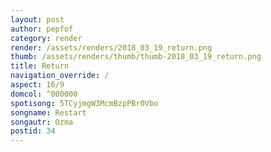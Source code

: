 ```yaml
---
layout: post
author: pepfof
category: render
render: /assets/renders/2018_03_19_return.png
thumb: /assets/renders/thumb/thumb-2018_03_19_return.png
title: Return
navigation_override: /
aspect: 16/9
domcol: ^000000
spotisong: 5TCyjmgW3McmBzpPBr0Vbo
songname: Restart
songautr: Ozma
postid: 34
---
```


<!--USER BEGIN 1-->

<!--USER END 1-->

<!--more-->
<!--USER BEGIN 2-->

<!--USER END 2-->

